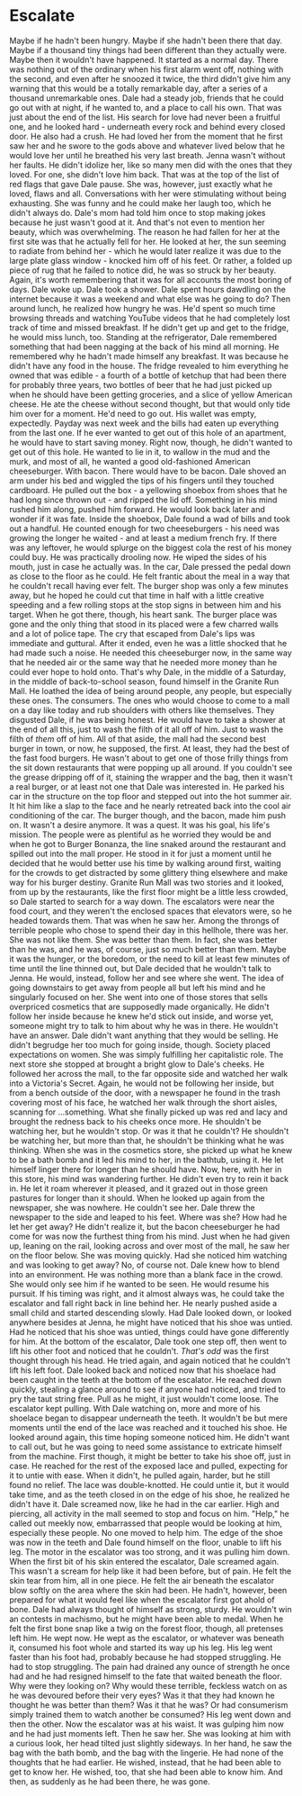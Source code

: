 # Escalate
Maybe if he hadn't been hungry. Maybe if she hadn't been there that day. Maybe if a thousand tiny things had been different than they actually were. Maybe then it wouldn't have happened. 
It started as a normal day. There was nothing out of the ordinary when his first alarm went off, nothing with the second, and even after he snoozed it twice, the third didn't give him any warning that this would be a totally remarkable day, after a series of a thousand unremarkable ones.
Dale had a steady job, friends that he could go out with at night, if he wanted to, and a place to call his own. That was just about the end of the list. His search for love had never been a fruitful one, and he looked hard - underneath every rock and behind every closed door.
He also had a crush. He had loved her from the moment that he first saw her and he swore to the gods above and whatever lived below that he would love her until he breathed his very last breath. 
Jenna wasn't without her faults. He didn't idolize her, like so many men did with the ones that they loved. For one, she didn't love him back. That was at the top of the list of red flags that gave Dale pause. 
She was, however, just exactly what he loved, flaws and all. Conversations with her were stimulating without being exhausting. She was funny and he could make her laugh too, which he didn't always do. Dale's mom had told him once to stop making jokes because he just wasn't good at it.
And that's not even to mention her beauty, which was overwhelming. The reason he had fallen for her at the first site was that he actually fell for her. He looked at her, the sun seeming to radiate from behind her - which he would later realize it was due to the large plate glass window - knocked him off of his feet. Or rather, a folded up piece of rug that he failed to notice did, he was so struck by her beauty.
Again, it's worth remembering that it was for all accounts the most boring of days. Dale woke up. Dale took a shower. Dale spent hours dawdling on the internet because it was a weekend and what else was he going to do?
Then around lunch, he realized how hungry he was. He'd spent so much time browsing threads and watching YouTube videos that he had completely lost track of time and missed breakfast. If he didn't get up and get to the fridge, he would miss lunch, too.
Standing at the refrigerator, Dale remembered something that had been nagging at the back of his mind all morning. He remembered why he hadn't made himself any breakfast. It was because he didn't have any food in the house. The fridge revealed to him everything he owned that was edible - a fourth of a bottle of ketchup that had been there for probably three years, two bottles of beer that he had just picked up when he should have been getting groceries, and a slice of yellow American cheese. 
He ate the cheese without second thought, but that would only tide him over for a moment. He'd need to go out.
His wallet was empty, expectedly. Payday was next week and the bills had eaten up everything from the last one. If he ever wanted to get out of this hole of an apartment, he would have to start saving money. 
Right now, though, he didn't wanted to get out of this hole. He wanted to lie in it, to wallow in the mud and the murk, and most of all, he wanted a good old-fashioned American cheeseburger. With bacon. There would have to be bacon.
Dale shoved an arm under his bed and wiggled the tips of his fingers until they touched cardboard. He pulled out the box - a yellowing shoebox from shoes that he had long since thrown out - and ripped the lid off. Something in his mind rushed him along, pushed him forward. He would look back later and wonder if it was fate.
Inside the shoebox, Dale found a wad of bills and took out a handful. He counted enough for two cheeseburgers - his need was growing the longer he waited - and at least a medium french fry. If there was any leftover, he would splurge on the biggest cola the rest of his money could buy. He was practically drooling now. He wiped the sides of his mouth, just in case he actually was.
In the car, Dale pressed the pedal down as close to the floor as he could. He felt frantic about the meal in a way that he couldn't recall having ever felt. The burger shop was only a few minutes away, but he hoped he could cut that time in half with a little creative speeding and a few rolling stops at the stop signs in between him and his target.
When he got there, though, his heart sank. The burger place was gone and the only thing that stood in its placed were a few charred walls and a lot of police tape. The cry that escaped from Dale's lips was immediate and guttural. After it ended, even he was a little shocked that he had made such a noise. He needed this cheeseburger now, in the same way that he needed air or the same way that he needed more money than he could ever hope to hold onto.
That's why Dale, in the middle of a Saturday, in the middle of back-to-school season, found himself in the Granite Run Mall. He loathed the idea of being around people, any people, but especially these ones. The consumers. The ones who would choose to come to a mall on a day like today and rub shoulders with others like themselves. They disgusted Dale, if he was being honest. He would have to take a shower at the end of all this, just to wash the filth of it all off of him. Just to wash the filth of *them* off of him.
All of that aside, the mall had the second best burger in town, or now, he supposed, the first. At least, they had the best of the fast food burgers. He wasn't about to get one of those frilly things from the sit down restaurants that were popping up all around. If you couldn't see the grease dripping off of it, staining the wrapper and the bag, then it wasn't a real burger, or at least not one that Dale was interested in.
He parked his car in the structure on the top floor and stepped out into the hot summer air. It hit him like a slap to the face and he nearly retreated back into the cool air conditioning of the car. The burger though, and the bacon, made him push on. It wasn't a desire anymore. It was a quest. It was his goal, his life's mission.
The people were as plentiful as he worried they would be and when he got to Burger Bonanza, the line snaked around the restaurant and spilled out into the mall proper. He stood in it for just a moment until he decided that he would better use his time by walking around first, waiting for the crowds to get distracted by some glittery thing elsewhere and make way for his burger destiny. 
Granite Run Mall was two stories and it looked, from up by the restaurants, like the first floor might be a little less crowded, so Dale started to search for a way down. The escalators were near the food court, and they weren't the enclosed spaces that elevators were, so he headed towards them. 
That was when he saw her. Among the throngs of terrible people who chose to spend their day in this hellhole, there was her. She was not like them. She was better than them. In fact, she was better than he was, and he was, of course, just so much better than them. 
Maybe it was the hunger, or the boredom, or the need to kill at least few minutes of time until the line thinned out, but Dale decided that he wouldn't talk to Jenna. He would, instead, follow her and see where she went. The idea of going downstairs to get away from people all but left his mind and he singularly focused on her.
She went into one of those stores that sells overpriced cosmetics that are supposedly made organically. He didn't follow her inside because he knew he'd stick out inside, and worse yet, someone might try to talk to him about why he was in there. He wouldn't have an answer. Dale didn't want anything that they would be selling. He didn't begrudge her too much for going inside, though. Society placed expectations on women. She was simply fulfilling her capitalistic role.
The next store she stopped at brought a bright glow to Dale's cheeks. He followed her across the mall, to the far opposite side and watched her walk into a Victoria's Secret. Again, he would not be following her inside, but from a bench outside of the door, with a newspaper he found in the trash covering most of his face, he watched her walk through the short aisles, scanning for ...something. What she finally picked up was red and lacy and brought the redness back to his cheeks once more. He shouldn't be watching her, but he wouldn't stop. Or was it that he couldn't?
He shouldn't be watching her, but more than that, he shouldn't be thinking what he was thinking. When she was in the cosmetics store, she picked up what he knew to be a bath bomb and it led his mind to her, in the bathtub, using it. He let himself linger there for longer than he should have.
Now, here, with her in this store, his mind was wandering further. He didn't even try to rein it back in.  He let it roam wherever it pleased, and it grazed out in those green pastures for longer than it should. When he looked up again from the newspaper, she was nowhere. He couldn't see her. 
Dale threw the newspaper to the side and leaped to his feet. Where was she? How had he let her get away? He didn't realize it, but the bacon cheeseburger he had come for was now the furthest thing from his mind. 
Just when he had given up, leaning on the rail, looking across and over most of the mall, he saw her on the floor below. She was moving quickly. Had she noticed him watching and was looking to get away? No, of course not. Dale knew how to blend into an environment. He was nothing more than a blank face in the crowd. She would only see him if he wanted to be seen. He would resume his pursuit. 
If his timing was right, and it almost always was, he could take the escalator and fall right back in line behind her. He nearly pushed aside a small child and started descending slowly.
Had Dale looked down, or looked anywhere besides at Jenna, he might have noticed that his shoe was untied. Had he noticed that his shoe was untied, things could have gone differently for him. 
At the bottom of the escalator, Dale took one step off, then went to lift his other foot and noticed that he couldn't. *That's odd* was the first thought through his head. He tried again, and again noticed that he couldn't lift his left foot.
Dale looked back and noticed now that his shoelace had been caught in the teeth at the bottom of the escalator. He reached down quickly, stealing a glance around to see if anyone had noticed, and tried to pry the taut string free. Pull as he might, it just wouldn't come loose. 
The escalator kept pulling.
With Dale watching on, more and more of his shoelace began to disappear underneath the teeth. It wouldn't be but mere moments until the end of the lace was reached and it touched his shoe.
He looked around again, this time hoping someone noticed him. He didn't want to call out, but he was going to need some assistance to extricate himself from the machine. 
First though, it might be better to take his shoe off, just in case. He reached for the rest of the exposed lace and pulled, expecting for it to untie with ease. When it didn't, he pulled again, harder, but he still found no relief.
The lace was double-knotted. He could untie it, but it would take time, and as the teeth closed in on the edge of his shoe, he realized he didn't have it. 
Dale screamed now, like he had in the car earlier. High and piercing, all activity in the mall seemed to stop and focus on him. 
"Help," he called out meekly now, embarrassed that people would be looking at him, especially these people. No one moved to help him.
The edge of the shoe was now in the teeth and Dale found himself on the floor, unable to lift his leg. The motor in the escalator was too strong, and it was pulling him down. 
When the first bit of his skin entered the escalator, Dale screamed again. This wasn't a scream for help like it had been before, but of pain. He felt the skin tear from him, all in one piece. He felt the air beneath the escalator blow softly on the area where the skin had been.
He hadn't, however, been prepared for what it would feel like when the escalator first got ahold of bone. 
Dale had always thought of himself as strong, sturdy. He wouldn't win an contests in machismo, but he might have been able to medal.
When he felt the first bone snap like a twig on the forest floor, though, all pretenses left him. He wept now. He wept as the escalator, or whatever was beneath it, consumed his foot whole and started its way up his leg. 
His leg went faster than his foot had, probably because he had stopped struggling. He had to stop struggling. The pain had drained any ounce of strength he once had and he had resigned himself to the fate that waited beneath the floor. 
Why were they looking on? Why would these terrible, feckless watch on as he was devoured before their very eyes? Was it that they had known he thought he was better than them? Was it that he was? Or had consumerism simply trained them to watch another be consumed?
His leg went down and then the other. Now the escalator was at his waist. It was gulping him now and he had just moments left.
Then he saw her. She was looking at him with a curious look, her head tilted just slightly sideways. In her hand, he saw the bag with the bath bomb, and the bag with the lingerie. He had none of the thoughts that he had earlier. 
He wished, instead, that he had been able to get to know her. He wished, too, that she had been able to know him. 
And then, as suddenly as he had been there, he was gone.